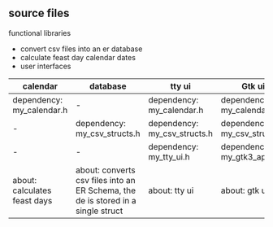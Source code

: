 ## source files

functional libraries

* convert csv files into an er database
* calculate feast day calendar dates
* user interfaces

| calendar | database | tty ui | Gtk ui |
| --- | --- | --- | --- |
| dependency: my_calendar.h | - | dependency: my_calendar.h | dependency: my_calendar.h |
| - | dependency: my_csv_structs.h | dependency: my_csv_structs.h | dependency: my_csv_structs.h |
| - | - | dependency: my_tty_ui.h | dependency: my_gtk3_api.h |
| about: calculates feast days | about: converts csv files into an ER Schema, the de is stored in a single struct| about: tty ui | about: gtk ui|

